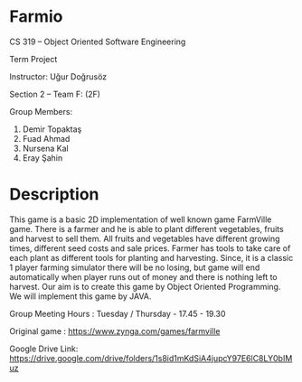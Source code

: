 # Farmio
CS 319 – Object Oriented Software Engineering

Term Project

Instructor: Uğur Doğrusöz

Section 2 – Team F: (2F)

Group Members: 
1. Demir Topaktaş
2. Fuad Ahmad
3. Nursena Kal
4. Eray Şahin

# Description

This game is a basic 2D implementation of well known game FarmVille game. There is a farmer and he is able to plant different vegetables, fruits and harvest to sell them. All fruits and vegetables have different growing times, different seed costs and sale prices. Farmer has tools to take care of each plant as different tools for planting and harvesting.  Since, it is a classic 1 player farming simulator there will be no losing, but game will end automatically when player runs out of money and there is nothing left to harvest. Our aim is to create this game by Object Oriented Programming. We will implement this game by JAVA.


Group Meeting Hours : 
Tuesday / Thursday - 17.45 - 19.30

Original game : https://www.zynga.com/games/farmville

Google Drive Link: https://drive.google.com/drive/folders/1s8id1mKdSiA4jupcY97E6lC8LY0bIMuz
